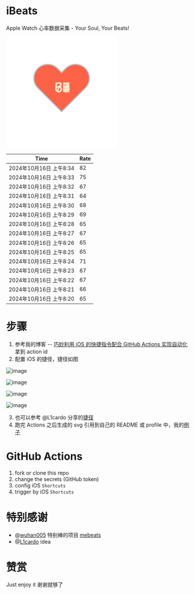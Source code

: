 # iBeats
Apple Watch 心率数据采集 - Your Soul, Your Beats!

![](./files/heart.svg)

<!--START_SECTION:my_heart_rate-->
| Time | Rate | 
 | ---- | ---- | 
| 2024年10月16日 上午8:34 | 82 |
| 2024年10月16日 上午8:33 | 75 |
| 2024年10月16日 上午8:32 | 67 |
| 2024年10月16日 上午8:31 | 64 |
| 2024年10月16日 上午8:30 | 68 |
| 2024年10月16日 上午8:29 | 69 |
| 2024年10月16日 上午8:28 | 65 |
| 2024年10月16日 上午8:27 | 67 |
| 2024年10月16日 上午8:26 | 65 |
| 2024年10月16日 上午8:25 | 65 |
| 2024年10月16日 上午8:24 | 71 |
| 2024年10月16日 上午8:23 | 67 |
| 2024年10月16日 上午8:22 | 67 |
| 2024年10月16日 上午8:21 | 66 |
| 2024年10月16日 上午8:20 | 65 |

<!--END_SECTION:my_heart_rate-->

# 步骤
1. 参考我的博客 -- [巧妙利用 iOS 的快捷指令配合 GitHub Actions 实现自动化](https://github.com/yihong0618/gitblog/issues/198) 拿到 action id
2. 配置 iOS 的捷径，捷径如图

![image](https://user-images.githubusercontent.com/15976103/122154218-0db0b480-ce97-11eb-93bb-5aec07c558dc.png)

![image](https://user-images.githubusercontent.com/15976103/122154236-186b4980-ce97-11eb-8e4b-70551a0391ae.png)

![image](https://user-images.githubusercontent.com/15976103/122154268-2d47dd00-ce97-11eb-902e-3acf292265a9.png)

![image](https://user-images.githubusercontent.com/15976103/122174055-fa144680-ceb4-11eb-9be2-3eb83cd516f7.png)

3. 也可以参考 @L1cardo 分享的[捷径](https://www.icloud.com/shortcuts/6ab6047b459c41ad822ad6b94b1c03d4)
4. 跑完 Actions 之后生成的 svg 引用到自己的 README 或 profile 中，我的[例子](https://github.com/yihong0618) 

# GitHub Actions

1. fork or clone this repo
2. change the secrets (GitHub token)
3. config iOS `Shortcuts` 
4. trigger by iOS `Shortcuts`

# 特别感谢
- @[wuhan005](https://github.com/wuhan005) 特别棒的项目 [mebeats](https://github.com/wuhan005/mebeats)
- @[L1cardo](https://github.com/L1cardo) idea

# 赞赏
Just enjoy it
谢谢就够了
